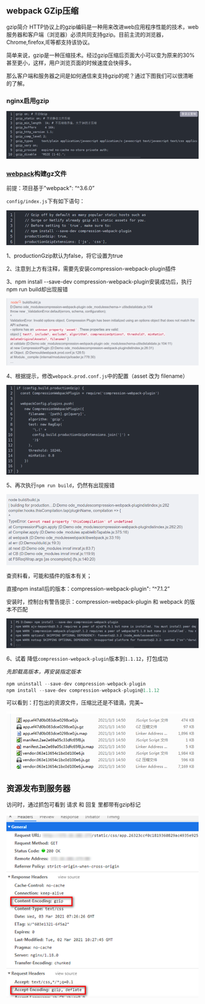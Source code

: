 ## webpack GZip压缩

gzip简介
HTTP协议上的gzip编码是一种用来改进web应用程序性能的技术，web服务器和客户端（浏览器）必须共同支持gzip。目前主流的浏览器，Chrome,firefox,IE等都支持该协议。

简单来说，gzip是一种压缩技术。经过gzip压缩后页面大小可以变为原来的30%甚至更小，这样，用户浏览页面的时候速度会快得多。

那么客户端和服务器之间是如何通信来支持gzip的呢？通过下图我们可以很清晰的了解。

### **nginx启用gzip**

![Untitled](/public/gzip1.png)

### **[webpack](https://so.csdn.net/so/search?q=webpack&spm=1001.2101.3001.7020)构建gz文件**

前提：项目基于"webpack": “^3.6.0”

`config/index.js`下有如下语句：

![Untitled](/public/gzip2.png)

1、productionGzip默认为false，将它设置为true

2、注意到上方有注释，需要先安装compression-webpack-plugin插件

3、npm install --save-dev compression-webpack-plugin安装成功后，执行npm run build却出现报错

![Untitled](/public/gzip3.png)

4、根据提示，修改`webpack.prod.conf.js`中的配置（asset 改为 filename）

![Untitled](/public/gzip4.png)

5、再次执行`npm run build`，仍然有出现报错

![Untitled](/public/gzip5.png)

查资料看，可能和插件的版本有关；

直接npm install后的版本：compression-webpack-plugin": “^7.1.2”

安装时，控制台有警告提示：compression-webpack-plugin 和 webpack 的版本不匹配

![Untitled](/public/gzip6.png)

6、试着 降低`compression-webpack-plugin`版本到`1.1.12`，打包成功

*先卸载高版本，再安装指定版本*

```jsx
npm uninstall --save-dev compression-webpack-plugin
npm install --save-dev compression-webpack-plugin@1.1.12
```

可以看到：打包出的资源文件，压缩比还是不错滴，完美~

![Untitled](/public/gzip7.png)

## **资源发布到服务器**

访问时，通过抓包可看到 请求 和 回复 里都带有gzip标记

![Untitled](/public/gzip8.png)